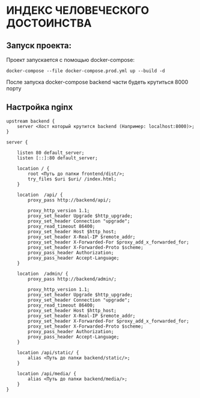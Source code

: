 # ИНДЕКС ЧЕЛОВЕЧЕСКОГО ДОСТОИНСТВА

## Запуск проекта:

Проект запускается с помощью docker-compose:

    docker-compose --file docker-compose.prod.yml up --build -d

После запуска docker-compose backend части будеть крутиться 8000 порту

## Настройка nginx

    upstream backend {
        server <Хост который крутится backend (Например: localhost:8000)>;
    }

    server {

        listen 80 default_server;
        listen [::]:80 default_server;

        location / {
            root <Путь до папки frontend/dist/>;
            try_files $uri $uri/ /index.html;
        }
    
        location  /api/ {
            proxy_pass http://backend/api/;
            
            proxy_http_version 1.1;
            proxy_set_header Upgrade $http_upgrade;
            proxy_set_header Connection "upgrade";
            proxy_read_timeout 86400;
            proxy_set_header Host $http_host;
            proxy_set_header X-Real-IP $remote_addr;
            proxy_set_header X-Forwarded-For $proxy_add_x_forwarded_for;
            proxy_set_header X-Forwarded-Proto $scheme;
            proxy_pass_header Authorization;
            proxy_pass_header Accept-Language;
        }
        
        location  /admin/ {
            proxy_pass http://backend/admin/;
            
            proxy_http_version 1.1;
            proxy_set_header Upgrade $http_upgrade;
            proxy_set_header Connection "upgrade";
            proxy_read_timeout 86400;
            proxy_set_header Host $http_host;
            proxy_set_header X-Real-IP $remote_addr;
            proxy_set_header X-Forwarded-For $proxy_add_x_forwarded_for;
            proxy_set_header X-Forwarded-Proto $scheme;
            proxy_pass_header Authorization;
            proxy_pass_header Accept-Language;
        }
    
        location /api/static/ {
            alias <Путь до папки backend/static/>;
        }
    
        location /api/media/ {
            alias <Путь до папки backend/media/>;
        }
    }

